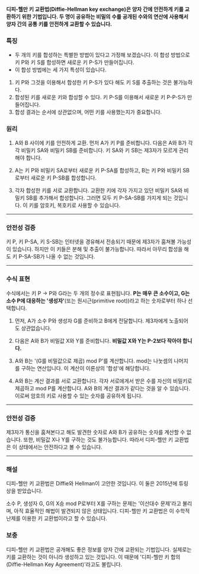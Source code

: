 #### 디피-헬만 키 교환법(Diffie-Hellman key exchange)은 양자 간에 안전하게 키를 교환하기 위한 기법입니다. 두 명이 공유하는 비밀의 수를 공개된 수와의 연산에 사용해서 양자 간의 공통 키를 안전하게 교환할 수 있습니다.

### 특징

- 두 개의 키를 합성하는 특별한 방법이 있다고 가정해 보겠습니다. 이 합성 방법으로 키 P와 키 S를 합성하면 새로운 키 P-S가 만들어집니다.
- 이 합성 방법에는 세 가지 특성이 있습니다.

1. 키 P와 그것을 이용해서 합성한 키 P-S가 있다 해도 키 S를 추출하는 것은 불가능하다.
2. 합성된 키를 새로운 키와 합성할 수 있다. 키 P-S를 이용해서 새로운 키 P-P-S가 만들어집니다.
3. 합성 결과는 순서에 상관없으며, 어떤 키를 사용했는지가 중요합니다.

### 원리

1. A와 B 사이에 키를 안전하게 교환. 먼저 A가 키 P를 준비합니다. 다음은 A와 B가 각각 비밀키 SA와 비밀키 SB를 준비합니다. 키 SA와 키 SB는 제3자가 모르게 관리해야 합니다.

2. A는 키 P와 비밀키 SA로부터 새로운 키 P-SA를 합성하고, B는 키 P와 비밀키 SB로부터 새로운 키 P-SB를 합성합니다.

3. 각자 합성한 키를 서로 교환합니다. 교환한 키에 각자 가지고 있던 비밀키 SA와 비밀키 SB를 추가해서 합성합니다. 그러면 모두 키 P-SA-SB를 가지게 되는 것입니다. 이 키를 암호키, 복호키로 사용할 수 있습니다.

---

### 안전성 검증

키 P, 키 P-SA, 키 S-SB는 인터넷을 경유해서 전송되기 때문에 제3자가 훔쳐볼 가능성이 있습니다. 하지만 이 키들은 분해 및 추출이 불가능합니다. 따라서 아무리 합성을 해도
키 P-SA-SB가 나올 수 없는 것입니다.

---

### 수식 표현

수식에서는
키 P -> P와 G라는 두 개의 정수로 표현됩니다. **P는 매우 큰 소수이고, G는 소수 P에 대응하는 '생성자'**(또는 원시근(primitive root))라고 하는 숫자로부터 하나 선택합니다.

1. 먼저, A가 소수 P와 생성자 G를 준비하고 B에게 전달합니다. 제3자에게 노출되어도 상관없습니다.

2. 다음은 A와 B가 비밀값 X와 Y를 준비합니다. **비밀값 X와 Y는 P-2보다 작아야 합니다.**

3. A와 B는 '(G를 비밀값으로 제곱) mod P'를 계산합니다. mod는 나눗셈의 나머지를 구하는 연산입니다. 이 계산이 이론상의 '합성'에 해당합니다.

4. A와 B는 계산 결과를 서로 교환합니다. 각자 서로에게서 받은 수를 자신의 비밀키로 제곱하고 mod P를 계산합니다. A와 B의 계산 결과가 같다는 것을 알 수 있습니다. 이로써 암호의 키로 사용할 수 있는 숫자를 공유하게 됩니다.

---

### 안전성 검증

제3자가 통신을 훔쳐본다고 해도 발견한 숫자로 A와 B가 공유하는 숫자를 계산할 수 없습니다. 또한, 비밀값 X나 Y를 구하는 것도 불가능합니다. 따라서 디피-헬만 키 교환법은 이 상태에서는 안전하다고 볼 수 있습니다.

---

### 해설

디피-헬만 키 교환법은 Diffie와 Hellman이 고안한 것입니다. 이 둘은 2015년에 튜링상을 받았습니다.

소수 P, 생성자 G, G의 X승 mod P로부터 X를 구하는 문제는 '이산대수 문제'라고 불리며, 아직 효율적인 해법이 발견되지 않은 상태입니다. 디피-헬만 키 교환법은 이 수학적 난제를 이용한 키 교환법이라고 할 수 있습니다.

### 보충

디피-헬만 키 교환법은 공개해도 좋은 정보를 양자 간에 교환되는 기법입니다. 실제로는 키를 교환하는 것이 아니라 생성하고 있는 것입니다. 이 때문에 '디피-헬만 키 합의(Diffie-Hellman Key Agreement)'라고도 불립니다.

